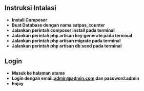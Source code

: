 ## Instruksi Intalasi

- **Install Composer**
- **Buat Database dengan nama satpas_counter**
- **Jalankan perintah composer install pada terminal**
- **Jalankan perintah php artisan key:generate pada terminal**
- **Jalankan perintah php artisan migrate pada terminal**
- **Jalankan perintah php artisan db:seed pada terminal**

## Login

- **Masuk ke halaman utama**
- **Login dengan email:admin@admin.com dan password:admin**
- **Enjoy**